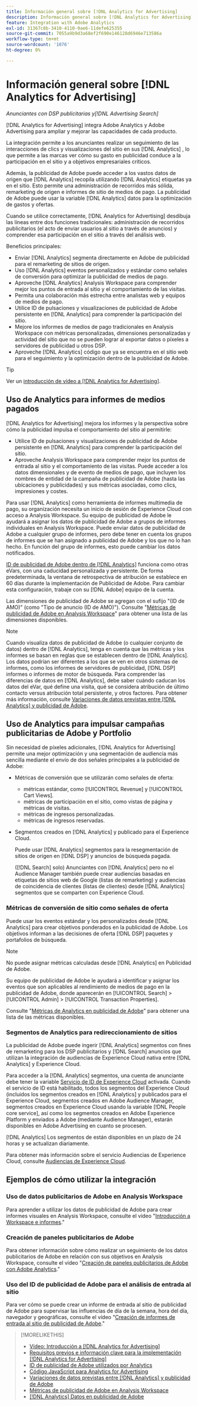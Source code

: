 ```yaml
---
title: Información general sobre [!DNL Analytics for Advertising]
description: Información general sobre [!DNL Analytics for Advertising]
feature: Integration with Adobe Analytics
exl-id: 31367c8b-3410-4110-9ae6-11defe625355
source-git-commit: 7055a9b9d3a68ef2f690e146128d6946e713586a
workflow-type: tm+mt
source-wordcount: '1076'
ht-degree: 0%

---
```


# Información general sobre [!DNL Analytics for Advertising]

*Anunciantes con DSP publicitarias y[!DNL Advertising Search]*

[!DNL Analytics for Advertising] integra Adobe Analytics y Adobe Advertising para ampliar y mejorar las capacidades de cada producto.

La integración permite a los anunciantes realizar un seguimiento de las interacciones de clics y visualizaciones del sitio en sus [!DNL Analytics] , lo que permite a las marcas ver cómo su gasto en publicidad conduce a la participación en el sitio y a objetivos empresariales críticos.

Además, la publicidad de Adobe puede acceder a los vastos datos de origen que [!DNL Analytics] recopila utilizando [!DNL Analytics] etiquetas ya en el sitio. Esto permite una administración de recorridos más sólida, remarketing de origen e informes de sitio de medios de pago. La publicidad de Adobe puede usar la variable [!DNL Analytics] datos para la optimización de gastos y ofertas.

Cuando se utilice correctamente, [!DNL Analytics for Advertising] desdibuja las líneas entre dos funciones tradicionales: administración de recorridos publicitarios (el acto de enviar usuarios al sitio a través de anuncios) y comprender esa participación en el sitio a través del análisis web.

Beneficios principales:

* Enviar [!DNL Analytics] segmenta directamente en Adobe de publicidad para el remarketing de sitios de origen.
* Uso [!DNL Analytics] eventos personalizados y estándar como señales de conversión para optimizar la publicidad de medios de pago.
* Aproveche [!DNL Analytics] Analysis Workspace para comprender mejor los puntos de entrada al sitio y el comportamiento de las visitas.
* Permita una colaboración más estrecha entre analistas web y equipos de medios de pago.
* Utilice ID de pulsaciones y visualizaciones de publicidad de Adobe persistente en [!DNL Analytics] para comprender la participación del sitio.
* Mejore los informes de medios de pago tradicionales en Analysis Workspace con métricas personalizadas, dimensiones personalizadas y actividad del sitio que no se pueden lograr al exportar datos o píxeles a servidores de publicidad u otros DSP.
* Aproveche [!DNL Analytics] código que ya se encuentra en el sitio web para el seguimiento y la optimización dentro de la publicidad de Adobe.

>[!TIP]
>
> Ver un [introducción de vídeo a [!DNL Analytics for Advertising]](https://experienceleague.adobe.com/docs/advertising-cloud-learn/tutorials/analytics/intro-a4adc.html?lang=en#analytics).

## Uso de Analytics para informes de medios pagados

[!DNL Analytics for Advertising] mejora los informes y la perspectiva sobre cómo la publicidad impulsa el comportamiento del sitio al permitirle:

* Utilice ID de pulsaciones y visualizaciones de publicidad de Adobe persistente en [!DNL Analytics] para comprender la participación del sitio.
* Aproveche Analysis Workspace para comprender mejor los puntos de entrada al sitio y el comportamiento de las visitas. Puede acceder a los datos dimensionales y de evento de medios de pago, que incluyen los nombres de entidad de la campaña de publicidad de Adobe (hasta las ubicaciones y publicidades) y sus métricas asociadas, como clics, impresiones y costes.

Para usar [!DNL Analytics] como herramienta de informes multimedia de pago, su organización necesita un inicio de sesión de Experience Cloud con acceso a Analysis Workspace. Su equipo de publicidad de Adobe le ayudará a asignar los datos de publicidad de Adobe a grupos de informes individuales en Analysis Workspace. Puede enviar datos de publicidad de Adobe a cualquier grupo de informes, pero debe tener en cuenta los grupos de informes que se han asignado a publicidad de Adobe y los que no lo han hecho. En función del grupo de informes, esto puede cambiar los datos notificados.

[ID de publicidad de Adobe dentro de [!DNL Analytics]](ids.md) funciona como otras eVars, con una caducidad personalizada y persistente. De forma predeterminada, la ventana de retrospectiva de atribución se establece en 60 días durante la implementación de Publicidad de Adobe. Para cambiar esta configuración, trabaje con su [!DNL Adobe] equipo de la cuenta.

Las dimensiones de publicidad de Adobe se agregan con el sufijo &quot;(ID de AMO)&quot; (como &quot;Tipo de anuncio (ID de AMO)&quot;). Consulte &quot;[Métricas de publicidad de Adobe en Analysis Workspace](advertising-metrics-in-analytics.md)&quot; para obtener una lista de las dimensiones disponibles.

>[!NOTE]
>
> Cuando visualiza datos de publicidad de Adobe (o cualquier conjunto de datos) dentro de [!DNL Analytics], tenga en cuenta que las métricas y los informes se basan en reglas que se establecen dentro de [!DNL Analytics]. Los datos podrían ser diferentes a los que se ven en otros sistemas de informes, como los informes de servidores de publicidad, [!DNL DSP] informes o informes de motor de búsqueda. Para comprender las diferencias de datos en [!DNL Analytics], debe saber cuándo caducan los datos del eVar, qué define una visita, qué se considera atribución de último contacto versus atribución total persistente, y otros factores. Para obtener más información, consulte [Variaciones de datos previstas entre [!DNL Analytics] y publicidad de Adobe](data-variances.md).

## Uso de Analytics para impulsar campañas publicitarias de Adobe y Portfolio

Sin necesidad de píxeles adicionales, [!DNL Analytics for Advertising] permite una mejor optimización y una segmentación de audiencia más sencilla mediante el envío de dos señales principales a la publicidad de Adobe:

* Métricas de conversión que se utilizarán como señales de oferta:
   * métricas estándar, como [!UICONTROL Revenue] y [!UICONTROL Cart Views].
   * métricas de participación en el sitio, como vistas de página y métricas de visitas.
   * métricas de ingresos personalizadas.
   * métricas de ingresos reservadas.
* Segmentos creados en [!DNL Analytics] y publicado para el Experience Cloud.

   Puede usar [!DNL Analytics] segmentos para la resegmentación de sitios de origen en [!DNL DSP] y anuncios de búsqueda pagada.

   ([!DNL Search] solo) Anunciantes con [!DNL Analytics] pero no el Audience Manager también puede crear audiencias basadas en etiquetas de sitios web de Google (listas de remarketing) y audiencias de coincidencia de clientes (listas de clientes) desde [!DNL Analytics] segmentos que se comparten con Experience Cloud.

### Métricas de conversión de sitio como señales de oferta

Puede usar los eventos estándar y los personalizados desde [!DNL Analytics] para crear objetivos ponderados en la publicidad de Adobe. Los objetivos informan a las decisiones de oferta [!DNL DSP] paquetes y portafolios de búsqueda.

>[!NOTE]
>
> No puede asignar métricas calculadas desde [!DNL Analytics] en Publicidad de Adobe.

Su equipo de publicidad de Adobe le ayudará a identificar y asignar los eventos que son aplicables al rendimiento de medios de pago en la publicidad de Adobe, donde aparecerán en [!UICONTROL Search] > [!UICONTROL Admin] > [!UICONTROL Transaction Properties].

Consulte &quot;[Métricas de Analytics en publicidad de Adobe](analytics-data-in-advertising.md)&quot; para obtener una lista de las métricas disponibles.

### Segmentos de Analytics para redireccionamiento de sitios

La publicidad de Adobe puede ingerir [!DNL Analytics] segmentos con fines de remarketing para los DSP publicitarios y [!DNL Search] anuncios que utilizan la integración de audiencias de Experience Cloud nativa entre [!DNL Analytics] y Experience Cloud.

Para acceder a la [!DNL Analytics] segmentos, una cuenta de anunciante debe tener la variable [Servicio de ID de Experience Cloud](https://experienceleague.adobe.com/docs/id-service/using/home.html) activada. Cuando el servicio de ID está habilitado, todos los segmentos del Experience Cloud (incluidos los segmentos creados en [!DNL Analytics] y publicados para el Experience Cloud, segmentos creados en Adobe Audience Manager, segmentos creados en Experience Cloud usando la variable [!DNL People core service], así como los segmentos creados en Adobe Experience Platform y enviados a Adobe (mediante Audience Manager), estarán disponibles en Adobe Advertising en cuanto se procesen.

[!DNL Analytics] Los segmentos de están disponibles en un plazo de 24 horas y se actualizan diariamente.

Para obtener más información sobre el servicio Audiencias de Experience Cloud, consulte [Audiencias de Experience Cloud](https://experienceleague.adobe.com/docs/core-services/interface/audiences/audience-library.html).

## Ejemplos de cómo utilizar la integración

### Uso de datos publicitarios de Adobe en Analysis Workspace

Para aprender a utilizar los datos de publicidad de Adobe para crear informes visuales en Analysis Workspace, consulte el vídeo &quot;[Introducción a Workspace e informes](https://experienceleague.adobe.com/docs/advertising-cloud-learn/tutorials/analytics/analytics-analysis-workspace-a4adc.html).&quot;

### Creación de paneles publicitarios de Adobe

Para obtener información sobre cómo realizar un seguimiento de los datos publicitarios de Adobe en relación con sus objetivos en Analysis Workspace, consulte el vídeo &quot;[Creación de paneles publicitarios de Adobe con Adobe Analytics](https://experienceleague.adobe.com/docs/advertising-cloud-learn/tutorials/analytics/analytics-dashboards-a4adc.html).&quot;

### Uso del ID de publicidad de Adobe para el análisis de entrada al sitio

Para ver cómo se puede crear un informe de entrada al sitio de publicidad de Adobe para supervisar las influencias de día de la semana, hora del día, navegador y geográficas, consulte el vídeo &quot;[Creación de informes de entrada al sitio de publicidad de Adobe](https://experienceleague.adobe.com/docs/advertising-cloud-learn/tutorials/analytics/analytics-site-entry-a4adc.html).&quot;

>[!MORELIKETHIS]
>
>* [Vídeo: Introducción a [!DNL Analytics for Advertising]](https://experienceleague.adobe.com/docs/advertising-cloud-learn/tutorials/analytics/intro-a4adc.html)
>* [Requisitos previos e información clave para la implementación [!DNL Analytics for Advertising]](prerequisites.md)
>* [ID de publicidad de Adobe utilizados por Analytics](ids.md)
>* [Código JavaScript para Analytics for Advertising](/help/integrations/analytics/javascript.md)
>* [Variaciones de datos previstas entre [!DNL Analytics] y publicidad de Adobe](data-variances.md)
>* [Métricas de publicidad de Adobe en Analysis Workspace](/help/integrations/analytics/advertising-metrics-in-analytics.md)
>* [[!DNL Analytics] Datos en publicidad de Adobe](/help/integrations/analytics/analytics-data-in-advertising.md)


